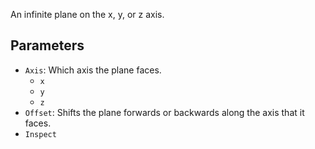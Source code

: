 An infinite plane on the x, y, or z axis.

## Parameters

* `Axis`: Which axis the plane faces.
  * `x`
  * `y`
  * `z`
* `Offset`: Shifts the plane forwards or backwards along the axis that it faces.
* `Inspect`